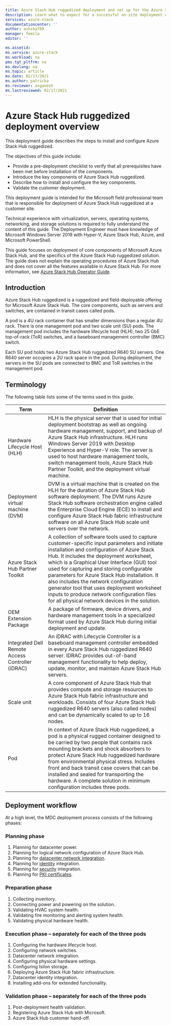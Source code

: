 ```yaml
---
title: Azure Stack Hub ruggedized deployment and set up for the Azure Stack Hub Hardware Lifecycle Host (HLH) management server | Microsoft Docs
description: Learn what to expect for a successful on-site deployment of a Azure Stack Hub ruggedized, from planning to post-deployment.
services: azure-stack
documentationcenter: ''
author: ashika789
manager: femila
editor: ''

ms.assetid: 
ms.service: azure-stack
ms.workload: na
pms.tgt_pltfrm: na
ms.devlang: na
ms.topic: article
ms.date: 02/17/2021
ms.author: patricka
ms.reviewer: asganesh
ms.lastreviewed: 02/17/2021
---
```

 
# Azure Stack Hub ruggedized deployment overview

This deployment guide describes the steps to install and configure Azure Stack Hub ruggedized. 

The objectives of this guide include:

- Provide a pre-deployment checklist to verify that all prerequisites have been met before installation of the components.
- Introduce the key components of Azure Stack Hub ruggedized.
- Describe how to install and configure the key components.
- Validate the customer deployment.

This deployment guide is intended for the Microsoft field professional team that is responsible for deployment of Azure Stack Hub ruggedized at a customer site.

Technical experience with virtualization, servers, operating systems, networking, and storage solutions is required to fully understand the content of this guide. 
The Deployment Engineer must have knowledge of Microsoft Windows Server 2019 with Hyper-V, Azure Stack Hub, Azure, and Microsoft PowerShell.

This guide focuses on deployment of core components of Microsoft Azure Stack Hub, and the specifics of the Azure Stack Hub ruggedized solution. 
The guide does not explain the operating procedures of Azure Stack Hub and does not cover all the features available in Azure Stack Hub. 
For more information, see [Azure Stack Hub Operator Guide](../operator/index.yml).

## Introduction

Azure Stack Hub ruggedized is a ruggedized and field-deployable offering for Microsoft Azure Stack Hub. 
The core components, such as servers and switches, are contained in transit cases called pods.

A pod is a 4U rack container that has smaller dimensions than a regular 4U rack. 
There is one management pod and two scale unit (SU) pods. 
The management pod includes the hardware lifecycle host (HLH), two 25 GbE top-of-rack (ToR) switches, and a baseboard management controller (BMC) switch.

Each SU pod holds two Azure Stack Hub ruggedized R640 SU servers. 
One R640 server occupies a 2U rack space in the pod. 
During deployment, the servers in the SU pods are connected to BMC and ToR switches in the management pod.

## Terminology

The following table lists some of the terms used in this guide.

|Term	| Definition |
|-------|------------|
|Hardware Lifecycle Host (HLH)|	HLH is the physical server that is used for initial deployment bootstrap as well as ongoing hardware management, support, and backup of Azure Stack Hub infrastructure. HLH runs Windows Server 2019 with Desktop Experience and Hyper-V role. The server is used to host hardware management tools, switch management tools, Azure Stack Hub Partner Toolkit, and the deployment virtual machine. |
|Deployment virtual machine (DVM)|	DVM is a virtual machine that is created on the HLH for the duration of Azure Stack Hub software deployment. The DVM runs Azure Stack Hub software orchestration engine called the Enterprise Cloud Engine (ECE) to install and configure Azure Stack Hub fabric infrastructure software on all Azure Stack Hub scale unit servers over the network.|
|Azure Stack Hub Partner Toolkit|	A collection of software tools used to capture customer-specific input parameters and initiate installation and configuration of Azure Stack Hub. It includes the deployment worksheet, which is a Graphical User Interface (GUI) tool used for capturing and storing configurable parameters for Azure Stack Hub installation. It also includes the network configuration generator tool that uses deployment worksheet inputs to produce network configuration files for all physical network devices in the solution.|
|OEM Extension Package	|A package of firmware, device drivers, and hardware management tools in a specialized format used by Azure Stack Hub during initial deployment and update.|
|Integrated Dell Remote Access Controller (iDRAC)|	An iDRAC with Lifecycle Controller is a baseboard management controller embedded in every Azure Stack Hub ruggedized R640 server. iDRAC provides out-of-band management functionality to help deploy, update, monitor, and maintain Azure Stack Hub servers.|
|Scale unit	|A core component of Azure Stack Hub that provides compute and storage resources to Azure Stack Hub fabric infrastructure and workloads. Consists of four Azure Stack Hub ruggedized R640 servers (also called nodes) and can be dynamically scaled to up to 16 nodes.|
|Pod	|In context of Azure Stack Hub ruggedized, a pod is a physical rugged container designed to be carried by two people that contains rack mounting brackets and shock absorbers to protect Azure Stack Hub ruggedized hardware from environmental physical stress. Includes front and back transit case covers that can be installed and sealed for transporting the hardware. A complete solution in minimum configuration includes three pods.|


## Deployment workflow

At a high level, the MDC deployment process consists of the following phases:

### Planning phase
1. Planning for datacenter power.
1. Planning for logical network configuration of Azure Stack Hub.
1. Planning for [datacenter network integration](../operator/azure-stack-network.md).
1. Planning for [identity](../operator/azure-stack-identity-overview.md) integration.
1. Planning for [security](../operator/azure-stack-security-foundations.md) integration.
1. Planning for [PKI certificates](../operator/azure-stack-pki-certs.md).

### Preparation phase
1. Collecting inventory.
1. Connecting power and powering on the solution.
1. Validating HVAC system health.
1. Validating fire monitoring and alerting system health.
1. Validating physical hardware health.

### Execution phase – separately for each of the three pods
1. Configuring the hardware lifecycle host.
1. Configuring network switches.
1. Datacenter network integration.
1. Configuring physical hardware settings.
1. Configuring Isilon storage.
1. Deploying Azure Stack Hub fabric infrastructure.
1. Datacenter identity integration.
1. Installing add-ons for extended functionality.

### Validation phase – separately for each of the three pods
1. Post-deployment health validation.
1. Registering Azure Stack Hub with Microsoft.
1. Azure Stack Hub customer hand-off.